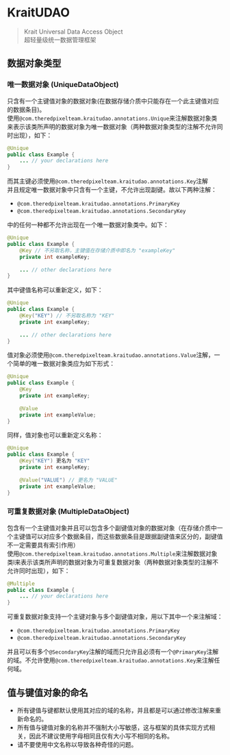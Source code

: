 # KraitUDAO
> Krait Universal Data Access Object  
> 超轻量级统一数据管理框架

## 数据对象类型

### 唯一数据对象 (UniqueDataObject)

只含有一个主键值对象的数据对象(在数据存储介质中只能存在一个此主键值对应的数据条目)。  
使用```@com.theredpixelteam.kraitudao.annotations.Unique```来注解数据对象类来表示该类所声明的数据对象为唯一数据对象（两种数据对象类型的注解不允许同时出现），如下：
```Java
@Unique
public class Example {
    ... // your declarations here
}
```
而其主键必须使用```@com.theredpixelteam.kraitudao.annotations.Key```注解  
并且规定唯一数据对象中只含有一个主键，不允许出现副键。故以下两种注解：

- ```@com.theredpixelteam.kraitudao.annotations.PrimaryKey```
- ```@com.theredpixelteam.kraitudao.annotations.SecondaryKey```   

中的任何一种都不允许出现在一个唯一数据对象类中。如下：
```Java
@Unique
public class Example {
    @Key // 不另取名称，主键值在存储介质中即名为 "exampleKey"
    private int exampleKey;
    
    ... // other declarations here
}
```
其中键值名称可以重新定义，如下：
```Java
@Unique
public class Example {
    @Key("KEY") // 不另取名称为 "KEY"
    private int exampleKey;
    
    ... // other declarations here
}
```
值对象必须使用```@com.theredpixelteam.kraitudao.annotations.Value```注解，一个简单的唯一数据对象类应为如下形式：
```Java
@Unique
public class Example {
    @Key
    private int exampleKey;
    
    @Value
    private int exampleValue;
}
```
同样，值对象也可以重新定义名称：
```Java
@Unique
public class Example {
    @Key("KEY") 更名为 "KEY"
    private int exampleKey;
    
    @Value("VALUE") // 更名为 "VALUE"
    private int exampleValue;
}
```

### 可重复数据对象 (MultipleDataObject)
包含有一个主键值对象并且可以包含多个副键值对象的数据对象（在存储介质中一个主键值可以对应多个数据条目，而这些数据条目是跟据副键值来区分的，副键值不一定需要具有索引作用）  
使用```@com.theredpixelteam.kraitudao.annotations.Multiple```来注解数据对象类l来表示该类所声明的数据对象为可重复数据对象（两种数据对象类型的注解不允许同时出现），如下：
```Java
@Multiple
public class Example {
    ... // your declarations here
}
```
可重复数据对象支持一个主键对象与多个副键值对象，用以下其中一个来注解域：

- ```@com.theredpixelteam.kraitudao.annotations.PrimaryKey```
- ```@com.theredpixelteam.kraitudao.annotations.SecondaryKey``` 

并且可以有多个```@SecondaryKey```注解的域而只允许且必须有一个```@PrimaryKey```注解的域。不允许使用```@com.theredpixelteam.kraitudao.annotations.Key```来注解任何域。

## 值与键值对象的命名
- 所有键值与键都默认使用其对应的域的名称，并且都是可以通过修改注解来重新命名的。  
- 所有值与键值对象的名称并不强制大小写敏感，这与框架的具体实现方式相关，因此不建议使用字母相同且仅有大小写不相同的名称。
- 请不要使用中文名称以导致各种奇怪的问题。